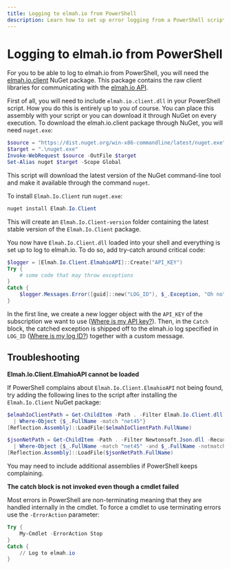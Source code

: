 ```yaml
---
title: Logging to elmah.io from PowerShell
description: Learn how to set up error logging from a PowerShell script to elmah.io. Log errors during a build, a scheduled task, and similar with elmah.io.
---
```


# Logging to elmah.io from PowerShell

For you to be able to log to elmah.io from PowerShell, you will need the [elmah.io.client](https://www.nuget.org/packages/elmah.io.client/) NuGet package. This package contains the raw client libraries for communicating with the [elmah.io API](https://api.elmah.io/swagger/index.html).

First of all, you will need to include `elmah.io.client.dll` in your PowerShell script. How you do this is entirely up to you of course. You can place this assembly with your script or you can download it through NuGet on every execution. To download the elmah.io.client package through NuGet, you will need `nuget.exe`:

```powershell
$source = "https://dist.nuget.org/win-x86-commandline/latest/nuget.exe"
$target = ".\nuget.exe"
Invoke-WebRequest $source -OutFile $target
Set-Alias nuget $target -Scope Global
```

This script will download the latest version of the NuGet command-line tool and make it available through the command `nuget`.

To install `Elmah.Io.Client` run `nuget.exe`:

```powershell
nuget install Elmah.Io.Client
```

This will create an `Elmah.Io.Client-version` folder containing the latest stable version of the `Elmah.Io.Client` package.

You now have `Elmah.Io.Client.dll` loaded into your shell and everything is set up to log to elmah.io. To do so, add try-catch around critical code:

```powershell
$logger = [Elmah.Io.Client.ElmahioAPI]::Create("API_KEY")
Try {
    # some code that may throw exceptions
}
Catch {
    $logger.Messages.Error([guid]::new("LOG_ID"), $_.Exception, "Oh no")
}
```

In the first line, we create a new logger object with the `API_KEY` of the subscription we want to use ([Where is my API key?](https://docs.elmah.io/where-is-my-api-key/)). Then, in the `Catch` block, the catched exception is shipped off to the elmah.io log specified in `LOG_ID` ([Where is my log ID?](https://docs.elmah.io/where-is-my-log-id/)) together with a custom message.

## Troubleshooting

**Elmah.Io.Client.ElmahioAPI cannot be loaded**

If PowerShell complains about `Elmah.Io.Client.ElmahioAPI` not being found, try adding the following lines to the script after installing the `Elmah.Io.Client` NuGet package:

```powershell
$elmahIoClientPath = Get-ChildItem -Path . -Filter Elmah.Io.Client.dll -Recurse `
  | Where-Object {$_.FullName -match "net45"}
[Reflection.Assembly]::LoadFile($elmahIoClientPath.FullName)

$jsonNetPath = Get-ChildItem -Path . -Filter Newtonsoft.Json.dll -Recurse `
  | Where-Object {$_.FullName -match "net45" -and $_.FullName -notmatch "portable"}
[Reflection.Assembly]::LoadFile($jsonNetPath.FullName)
```

You may need to include additional assemblies if PowerShell keeps complaining.

**The catch block is not invoked even though a cmdlet failed**

Most errors in PowerShell are non-terminating meaning that they are handled internally in the cmdlet. To force a cmdlet to use terminating errors use the `-ErrorAction` parameter:

```powershell
Try {
    My-Cmdlet -ErrorAction Stop
}
Catch {
    // Log to elmah.io
}
```